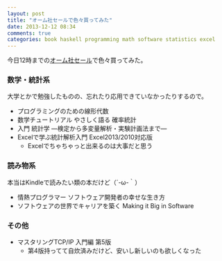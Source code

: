 ```yaml
---
layout: post
title: "オーム社セールで色々買ってみた"
date: 2013-12-12 08:34
comments: true
categories: book haskell programming math software statistics excel
---
```


今日12時までの[オーム社セール](http://estore.ohmsha.co.jp/titles)で色々買ってみた。

### 数学・統計系

大学とかで勉強したものの、忘れたり応用できていなかったりするので。

- プログラミングのための線形代数
- 数学チュートリアル やさしく語る 確率統計
- 入門 統計学 ―検定から多変量解析・実験計画法まで―
- Excelで学ぶ統計解析入門 Excel2013/2010対応版
  - Excelでちゃちゃっと出来るのは大事だと思う

### 読み物系

本当はKindleで読みたい類の本だけど（´-ω-｀）

- 情熱プログラマー ソフトウェア開発者の幸せな生き方
- ソフトウェアの世界でキャリアを築く Making it Big in Software

### その他
- マスタリングTCP/IP 入門編 第5版
  - 第4版持ってて自炊済みだけど、安いし新しいのも欲しくなった